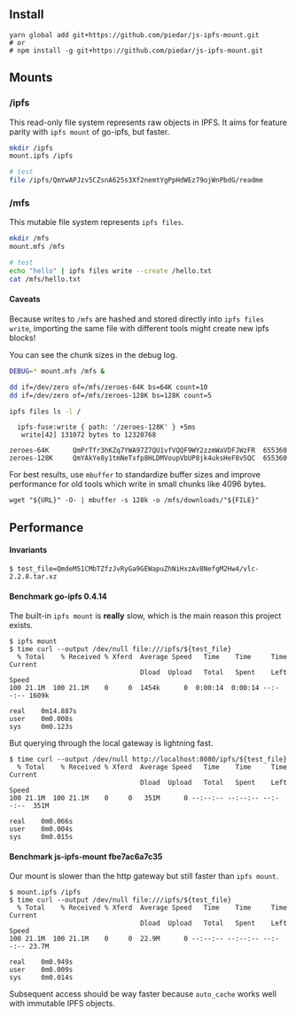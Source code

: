 

## Install

    yarn global add git+https://github.com/piedar/js-ipfs-mount.git
    # or
    # npm install -g git+https://github.com/piedar/js-ipfs-mount.git

## Mounts

### /ipfs

This read-only file system represents raw objects in IPFS.
It aims for feature parity with `ipfs mount` of go-ipfs, but faster.

```bash
mkdir /ipfs
mount.ipfs /ipfs

# test
file /ipfs/QmYwAPJzv5CZsnA625s3Xf2nemtYgPpHdWEz79ojWnPbdG/readme
```

### /mfs

This mutable file system represents `ipfs files`.

```bash
mkdir /mfs
mount.mfs /mfs

# test
echo "hello" | ipfs files write --create /hello.txt
cat /mfs/hello.txt
```

#### Caveats

Because writes to `/mfs` are hashed and stored directly into `ipfs files write`, importing the same file with different tools might create new ipfs blocks!

You can see the chunk sizes in the debug log.

```bash
DEBUG=* mount.mfs /mfs &

dd if=/dev/zero of=/mfs/zeroes-64K bs=64K count=10
dd if=/dev/zero of=/mfs/zeroes-128K bs=128K count=5

ipfs files ls -l /
```
```
  ipfs-fuse:write { path: '/zeroes-128K' } +5ms
   write[42] 131072 bytes to 12320768
```
```
zeroes-64K      QmPrTfr3hKZq7YWA97Z7QU1vfVQQF9WY2zzmWaVDFJWzFR  655360
zeroes-128K     QmYAkYe8y1tmNeTxfp8HLDMVoupVbUP8jk4uksHeF8v5QC  655360
```

For best results, use `mbuffer` to standardize buffer sizes and improve performance for old tools which write in small chunks like 4096 bytes.

```
wget "${URL}" -O- | mbuffer -s 128k -o /mfs/downloads/"${FILE}"
```

## Performance

#### Invariants

```
$ test_file=QmdeM51CMbTZfzJvRyGa9GEWapuZhNiHxzAv8NefgM2Hw4/vlc-2.2.8.tar.xz
```

#### Benchmark go-ipfs 0.4.14

The built-in `ipfs mount` is __really__ slow, which is the main reason this project exists.

```
$ ipfs mount
$ time curl --output /dev/null file:///ipfs/${test_file}
  % Total    % Received % Xferd  Average Speed   Time    Time     Time  Current
                                 Dload  Upload   Total   Spent    Left  Speed
100 21.1M  100 21.1M    0     0  1454k      0  0:00:14  0:00:14 --:--:-- 1609k

real    0m14.887s
user    0m0.008s
sys     0m0.123s
```

But querying through the local gateway is lightning fast.

```
$ time curl --output /dev/null http://localhost:8080/ipfs/${test_file}
  % Total    % Received % Xferd  Average Speed   Time    Time     Time  Current
                                 Dload  Upload   Total   Spent    Left  Speed
100 21.1M  100 21.1M    0     0   351M      0 --:--:-- --:--:-- --:--:--  351M

real    0m0.066s
user    0m0.004s
sys     0m0.015s
```

#### Benchmark js-ipfs-mount fbe7ac6a7c35

Our mount is slower than the http gateway but still faster than `ipfs mount`.

```
$ mount.ipfs /ipfs
$ time curl --output /dev/null file:///ipfs/${test_file}
  % Total    % Received % Xferd  Average Speed   Time    Time     Time  Current
                                 Dload  Upload   Total   Spent    Left  Speed
100 21.1M  100 21.1M    0     0  22.9M      0 --:--:-- --:--:-- --:--:-- 23.7M

real    0m0.949s
user    0m0.009s
sys     0m0.014s
```

Subsequent access should be way faster because `auto_cache` works well with immutable IPFS objects.
